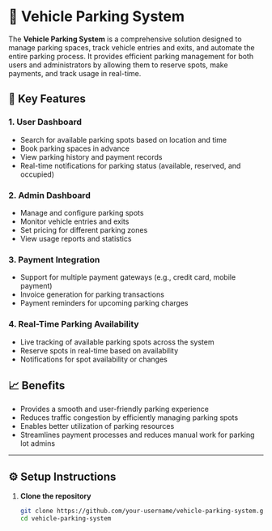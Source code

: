 # 🚗 Vehicle Parking System

The **Vehicle Parking System** is a comprehensive solution designed to manage parking spaces, track vehicle entries and exits, and automate the entire parking process. It provides efficient parking management for both users and administrators by allowing them to reserve spots, make payments, and track usage in real-time.

## 🚙 Key Features

### 1. User Dashboard
- Search for available parking spots based on location and time
- Book parking spaces in advance
- View parking history and payment records
- Real-time notifications for parking status (available, reserved, and occupied)

### 2. Admin Dashboard
- Manage and configure parking spots
- Monitor vehicle entries and exits
- Set pricing for different parking zones
- View usage reports and statistics

### 3. Payment Integration
- Support for multiple payment gateways (e.g., credit card, mobile payment)
- Invoice generation for parking transactions
- Payment reminders for upcoming parking charges

### 4. Real-Time Parking Availability
- Live tracking of available parking spots across the system
- Reserve spots in real-time based on availability
- Notifications for spot availability or changes

## 📈 Benefits
- Provides a smooth and user-friendly parking experience
- Reduces traffic congestion by efficiently managing parking spots
- Enables better utilization of parking resources
- Streamlines payment processes and reduces manual work for parking lot admins

---

## ⚙️ Setup Instructions

1. **Clone the repository**
   ```bash
   git clone https://github.com/your-username/vehicle-parking-system.git
   cd vehicle-parking-system
